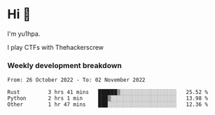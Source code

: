 # Hi 👋

I'm yu1hpa.

I play CTFs with Thehackerscrew

### Weekly development breakdown

<!--START_SECTION:waka-->

```text
From: 26 October 2022 - To: 02 November 2022

Rust         3 hrs 41 mins   ██████▒░░░░░░░░░░░░░░░░░░   25.52 %
Python       2 hrs 1 min     ███▒░░░░░░░░░░░░░░░░░░░░░   13.98 %
Other        1 hr 47 mins    ███░░░░░░░░░░░░░░░░░░░░░░   12.36 %
```

<!--END_SECTION:waka-->

